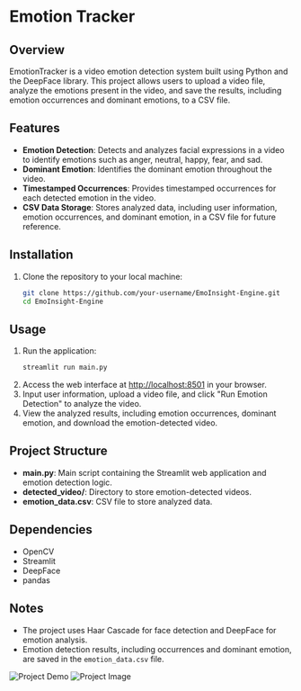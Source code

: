 # Emotion Tracker

## Overview
EmotionTracker is a video emotion detection system built using Python and the DeepFace library. This project allows users to upload a video file, analyze the emotions present in the video, and save the results, including emotion occurrences and dominant emotions, to a CSV file.

## Features
- **Emotion Detection**: Detects and analyzes facial expressions in a video to identify emotions such as anger, neutral, happy, fear, and sad.
- **Dominant Emotion**: Identifies the dominant emotion throughout the video.
- **Timestamped Occurrences**: Provides timestamped occurrences for each detected emotion in the video.
- **CSV Data Storage**: Stores analyzed data, including user information, emotion occurrences, and dominant emotion, in a CSV file for future reference.

## Installation
1. Clone the repository to your local machine:
   ```bash
   git clone https://github.com/your-username/EmoInsight-Engine.git
   cd EmoInsight-Engine
## Usage
1. Run the application:
   ```bash
   streamlit run main.py
2. Access the web interface at [http://localhost:8501](http://localhost:8501) in your browser.
3. Input user information, upload a video file, and click "Run Emotion Detection" to analyze the video.
4. View the analyzed results, including emotion occurrences, dominant emotion, and download the emotion-detected video.

## Project Structure
- **main.py**: Main script containing the Streamlit web application and emotion detection logic.
- **detected_video/**: Directory to store emotion-detected videos.
- **emotion_data.csv**: CSV file to store analyzed data.

## Dependencies
- OpenCV
- Streamlit
- DeepFace
- pandas

## Notes
- The project uses Haar Cascade for face detection and DeepFace for emotion analysis.
- Emotion detection results, including occurrences and dominant emotion, are saved in the `emotion_data.csv` file.

![Project Demo](https://github.com/bhanupriya03m/main_image_streamlit/blob/main/main-%C2%B7-Streamlit.png)
![Project Image](https://github.com/bhanupriya03m/main_image_streamlit/blob/main/main_excel_image.png)

